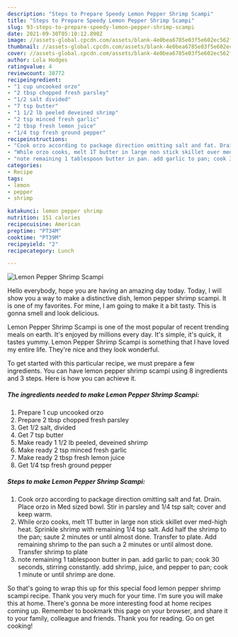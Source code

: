 ```yaml
---
description: "Steps to Prepare Speedy Lemon Pepper Shrimp Scampi"
title: "Steps to Prepare Speedy Lemon Pepper Shrimp Scampi"
slug: 93-steps-to-prepare-speedy-lemon-pepper-shrimp-scampi
date: 2021-09-30T05:10:12.890Z
image: //assets-global.cpcdn.com/assets/blank-4e0bea6785e03f5e602ec562f230caae08da540cada707380b4fe1bbebba43da.png
thumbnail: //assets-global.cpcdn.com/assets/blank-4e0bea6785e03f5e602ec562f230caae08da540cada707380b4fe1bbebba43da.png
cover: //assets-global.cpcdn.com/assets/blank-4e0bea6785e03f5e602ec562f230caae08da540cada707380b4fe1bbebba43da.png
author: Lola Hodges
ratingvalue: 4
reviewcount: 38772
recipeingredient:
- "1 cup uncooked orzo"
- "2 tbsp chopped fresh parsley"
- "1/2 salt divided"
- "7 tsp butter"
- "1 1/2 lb peeled deveined shrimp"
- "2 tsp minced fresh garlic"
- "2 tbsp fresh lemon juice"
- "1/4 tsp fresh ground pepper"
recipeinstructions:
- "Cook orzo according to package direction omitting salt and fat. Drain. Place orzo in Med sized bowl. Stir in parsley and 1/4 tsp salt; cover and keep warm."
- "While orzo cooks, melt 1T butter in large non stick skillet over med-high heat. Sprinkle shrimp with remaining 1/4 tsp salt. Add half the shrimp to the pan; saute 2 minutes or until almost done. Transfer to plate. Add remaining shrimp to the pan such a 2 minutes or until almost done. Transfer shrimp to plate"
- "note remaining 1 tablespoon butter in pan. add garlic to pan; cook 30 seconds, stirring constantly. add shrimp, juice, and pepper to pan; cook 1 minute or until shrimp are done."
categories:
- Recipe
tags:
- lemon
- pepper
- shrimp

katakunci: lemon pepper shrimp 
nutrition: 151 calories
recipecuisine: American
preptime: "PT34M"
cooktime: "PT39M"
recipeyield: "2"
recipecategory: Lunch

---
```



![Lemon Pepper Shrimp Scampi](//assets-global.cpcdn.com/assets/blank-4e0bea6785e03f5e602ec562f230caae08da540cada707380b4fe1bbebba43da.png)

Hello everybody, hope you are having an amazing day today. Today, I will show you a way to make a distinctive dish, lemon pepper shrimp scampi. It is one of my favorites. For mine, I am going to make it a bit tasty. This is gonna smell and look delicious.

Lemon Pepper Shrimp Scampi is one of the most popular of recent trending meals on earth. It's enjoyed by millions every day. It's simple, it's quick, it tastes yummy. Lemon Pepper Shrimp Scampi is something that I have loved my entire life. They're nice and they look wonderful.




To get started with this particular recipe, we must prepare a few ingredients. You can have lemon pepper shrimp scampi using 8 ingredients and 3 steps. Here is how you can achieve it.

<!--inarticleads1-->

##### The ingredients needed to make Lemon Pepper Shrimp Scampi:

1. Prepare 1 cup uncooked orzo
1. Prepare 2 tbsp chopped fresh parsley
1. Get 1/2 salt, divided
1. Get 7 tsp butter
1. Make ready 1 1/2 lb peeled, deveined shrimp
1. Make ready 2 tsp minced fresh garlic
1. Make ready 2 tbsp fresh lemon juice
1. Get 1/4 tsp fresh ground pepper




<!--inarticleads2-->

##### Steps to make Lemon Pepper Shrimp Scampi:

1. Cook orzo according to package direction omitting salt and fat. Drain. Place orzo in Med sized bowl. Stir in parsley and 1/4 tsp salt; cover and keep warm.
1. While orzo cooks, melt 1T butter in large non stick skillet over med-high heat. Sprinkle shrimp with remaining 1/4 tsp salt. Add half the shrimp to the pan; saute 2 minutes or until almost done. Transfer to plate. Add remaining shrimp to the pan such a 2 minutes or until almost done. Transfer shrimp to plate
1. note remaining 1 tablespoon butter in pan. add garlic to pan; cook 30 seconds, stirring constantly. add shrimp, juice, and pepper to pan; cook 1 minute or until shrimp are done.




So that's going to wrap this up for this special food lemon pepper shrimp scampi recipe. Thank you very much for your time. I'm sure you will make this at home. There's gonna be more interesting food at home recipes coming up. Remember to bookmark this page on your browser, and share it to your family, colleague and friends. Thank you for reading. Go on get cooking!
